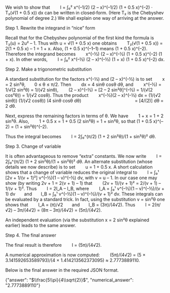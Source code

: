 We wish to show that
  I = ∫₀² x^(–1/2) (2 – x)^(–1/2) (1 + 0.5 x)^(–2) · T₂(√(1 + 0.5 x)) dx
can be written in closed‐form. (Here T₂ is the Chebyshev polynomial of degree 2.) We shall explain one way of arriving at the answer.

Step 1. Rewrite the integrand in “nice” form

Recall that for the Chebyshev polynomial of the first kind the formula is
  T₂(u) = 2u² – 1.
Thus with u = √(1 + 0.5 x) one obtains
  T₂(√(1 + 0.5 x)) = 2(1 + 0.5 x) – 1 = 1 + x.
Also, (1 + 0.5 x)^(–1–1) means (1 + 0.5 x)^(–2). Therefore the integrand becomes
  x^(–½) (2 – x)^(–½) (1 + 0.5 x)^(–2) (1 + x).
In other words,
  I = ∫₀² x^(–½) (2 – x)^(–½) (1 + x) (1 + 0.5 x)^(–2) dx.

Step 2. Make a trigonometric substitution

A standard substitution for the factors x^(–½) and (2 – x)^(–½) is to set
  x = 2 sin²θ,  0 ≤ θ ≤ π/2.
Then
  dx = 4 sinθ cosθ dθ,
and
  x^(–½) = 1/√(2 sin²θ) = 1/(√2 sinθ),
  (2 – x)^(–½) = [2 – 2 sin²θ]^(–½) = 1/(√(2 cos²θ)) = 1/(√2 cosθ).
Thus the product
  x^(–½)(2 – x)^(–½) dx = (1/(√2 sinθ)) (1/(√2 cosθ)) (4 sinθ cosθ dθ)
             = [4/(2)] dθ = 2 dθ.

Next, express the remaining factors in terms of θ. We have
  1 + x = 1 + 2 sin²θ.
Also,
  1 + 0.5 x = 1 + 0.5 (2 sin²θ) = 1 + sin²θ,
so that (1 + 0.5 x)^(–2) = (1 + sin²θ)^(–2).

Thus the integral becomes
  I = 2∫₀^(π/2) (1 + 2 sin²θ)/(1 + sin²θ)² dθ.

Step 3. Change of variable

It is often advantageous to remove “extra” constants. We now write
  I = 2∫₀^(π/2) (1 + 2 sin²θ)/(1 + sin²θ)² dθ.
An alternate substitution (whose details we now describe) is to set
  u = 1 + 0.5 x.
A short calculation shows that a change of variable reduces the original integral to
  I = ∫₀¹ [2v + 1/(v + 1)²] v^(–½)(1 – v)^(–½) dv,
with v = u – 1. In our case one may show (by writing 2v + 1 = 2(v + 1) – 1) that
  (2v + 1)/(v + 1)² = 2/(v + 1) – 1/(v + 1)².
Thus
  I = 2I_A – I_B,
where
  I_A = ∫₀¹ v^(–½)(1 – v)^(–½)/(v + 1) dv  and  I_B = ∫₀¹ v^(–½)(1 – v)^(–½)/(v + 1)² dv.
These integrals can be evaluated by a standard trick. In fact, using the substitution v = sin²θ one shows that
  I_A = (π)/√2  and  I_B = (3π)/(4√2).
Thus
  I = 2(π/√2) – 3π/(4√2) = (8π – 3π)/(4√2) = (5π)/(4√2).

An independent evaluation (via the substitution x = 2 sin²θ explained earlier) leads to the same answer.

Step 4. The final answer

The final result is therefore
  I = (5π)/(4√2).

A numerical approximation is now computed:
  (5π)/(4√2) = (5 × 3.141592653589793)/(4 × 1.414213562373095) ≈ 2.7773889110.

Below is the final answer in the required JSON format.

{"answer": "$\\frac{5\\pi}{4\\sqrt{2}}$", "numerical_answer": "2.7773889110"}